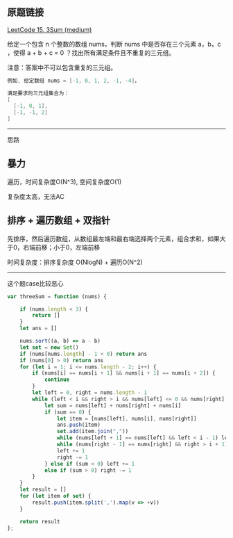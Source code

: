 ## 原题链接

[LeetCode 15. 3Sum (medium)](https://leetcode-cn.com/problems/3sum/)

给定一个包含 n 个整数的数组 nums，判断 nums 中是否存在三个元素 a，b，c ，使得 a + b + c = 0 ？找出所有满足条件且不重复的三元组。

注意：答案中不可以包含重复的三元组。

```cpp
例如, 给定数组 nums = [-1, 0, 1, 2, -1, -4]，

满足要求的三元组集合为：
[
  [-1, 0, 1],
  [-1, -1, 2]
]
```

---

思路

## 暴力

遍历，时间复杂度O(N^3), 空间复杂度O(1)

复杂度太高，无法AC

## 排序 + 遍历数组 + 双指针

先排序，然后遍历数组，从数组最左端和最右端选择两个元素，组合求和，如果大于0，右端前移；小于0，左端前移

时间复杂度：排序复杂度 O(NlogN) + 遍历O(N^2)

---

这个题case比较恶心

```javascript
var threeSum = function (nums) {

    if (nums.length < 3) {
        return []
    }
    let ans = []

    nums.sort((a, b) => a - b)
    let set = new Set()
    if (nums[nums.length] - 1 < 0) return ans
    if (nums[0] > 0) return ans
    for (let i = 1; i <= nums.length - 2; i++) {
        if (nums[i] == nums[i + 1] && nums[i + 1] == nums[i + 2]) {
            continue
        }
        let left = 0, right = nums.length - 1
        while (left < i && right > i && nums[left] <= 0 && nums[right] >= 0) {
            let sum = nums[left] + nums[right] + nums[i]
            if (sum == 0) {
                let item = [nums[left], nums[i], nums[right]]
                ans.push(item)
                set.add(item.join(","))
                while (nums[left + 1] == nums[left] && left < i - 1) left += 1
                while (nums[right - 1] == nums[right] && right > i + 1) right -= 1
                left += 1
                right -= 1
            } else if (sum < 0) left += 1
            else if (sum > 0) right -= 1
        }
    }
    let result = []
    for (let item of set) {
        result.push(item.split(',').map(v => +v))
    }

    return result
};
```
